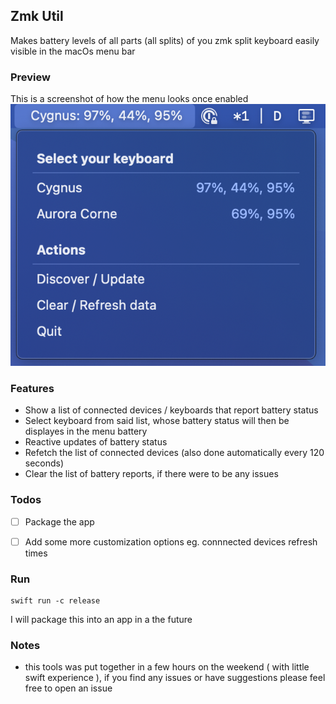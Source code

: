 ## Zmk Util
Makes battery levels of all parts (all splits) of you zmk split keyboard easily visible in the macOs menu bar
### Preview
This is a screenshot of how the menu looks once enabled
![Preview](./imgs/menu.png)

### Features
- Show a list of connected devices / keyboards that report battery status
- Select keyboard from said list, whose battery status will then be displayes in the menu battery
- Reactive updates of battery status
- Refetch the list of connected devices (also done automatically every 120 seconds)
- Clear the list of battery reports, if there were to be any issues



### Todos
- [ ] Package the app
- [ ] Add some more customization options eg. connnected devices refresh times


### Run

```shell
swift run -c release
```
I will package this into an app in a the future

### Notes
- this tools was put together in a few hours on the weekend ( with little swift experience ), if you find any issues or have suggestions please feel free to open an issue

